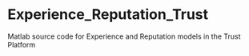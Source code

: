 # Experience_Reputation_Trust
Matlab source code for Experience and Reputation models in the Trust Platform
